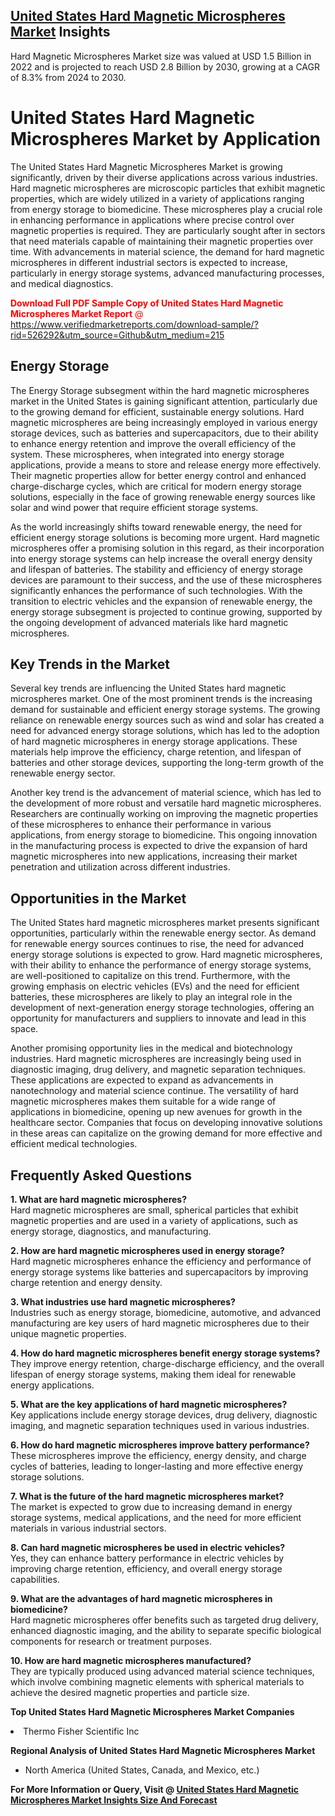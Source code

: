 <h2><a href="https://www.verifiedmarketreports.com/download-sample/?rid=526292&amp;utm_source=Github&amp;utm_medium=215" target="_blank">United States Hard Magnetic Microspheres Market</a> Insights</h2><p>Hard Magnetic Microspheres Market size was valued at USD 1.5 Billion in 2022 and is projected to reach USD 2.8 Billion by 2030, growing at a CAGR of 8.3% from 2024 to 2030.</p><p> <h1>United States Hard Magnetic Microspheres Market by Application</h1> <p>The United States Hard Magnetic Microspheres Market is growing significantly, driven by their diverse applications across various industries. Hard magnetic microspheres are microscopic particles that exhibit magnetic properties, which are widely utilized in a variety of applications ranging from energy storage to biomedicine. These microspheres play a crucial role in enhancing performance in applications where precise control over magnetic properties is required. They are particularly sought after in sectors that need materials capable of maintaining their magnetic properties over time. With advancements in material science, the demand for hard magnetic microspheres in different industrial sectors is expected to increase, particularly in energy storage systems, advanced manufacturing processes, and medical diagnostics.</p> <p><p><span class=""><span style="color: #ff0000;"><strong>Download Full PDF Sample Copy of United States Hard Magnetic Microspheres Market Report</strong> @ </span><a href="https://www.verifiedmarketreports.com/download-sample/?rid=526292&amp;utm_source=Github&amp;utm_medium=215" target="_blank">https://www.verifiedmarketreports.com/download-sample/?rid=526292&amp;utm_source=Github&amp;utm_medium=215</a></span></p></p> <h2>Energy Storage</h2> <p>The Energy Storage subsegment within the hard magnetic microspheres market in the United States is gaining significant attention, particularly due to the growing demand for efficient, sustainable energy solutions. Hard magnetic microspheres are being increasingly employed in various energy storage devices, such as batteries and supercapacitors, due to their ability to enhance energy retention and improve the overall efficiency of the system. These microspheres, when integrated into energy storage applications, provide a means to store and release energy more effectively. Their magnetic properties allow for better energy control and enhanced charge-discharge cycles, which are critical for modern energy storage solutions, especially in the face of growing renewable energy sources like solar and wind power that require efficient storage systems.</p> <p>As the world increasingly shifts toward renewable energy, the need for efficient energy storage solutions is becoming more urgent. Hard magnetic microspheres offer a promising solution in this regard, as their incorporation into energy storage systems can help increase the overall energy density and lifespan of batteries. The stability and efficiency of energy storage devices are paramount to their success, and the use of these microspheres significantly enhances the performance of such technologies. With the transition to electric vehicles and the expansion of renewable energy, the energy storage subsegment is projected to continue growing, supported by the ongoing development of advanced materials like hard magnetic microspheres.</p> <h2>Key Trends in the Market</h2> <p>Several key trends are influencing the United States hard magnetic microspheres market. One of the most prominent trends is the increasing demand for sustainable and efficient energy storage systems. The growing reliance on renewable energy sources such as wind and solar has created a need for advanced energy storage solutions, which has led to the adoption of hard magnetic microspheres in energy storage applications. These materials help improve the efficiency, charge retention, and lifespan of batteries and other storage devices, supporting the long-term growth of the renewable energy sector.</p> <p>Another key trend is the advancement of material science, which has led to the development of more robust and versatile hard magnetic microspheres. Researchers are continually working on improving the magnetic properties of these microspheres to enhance their performance in various applications, from energy storage to biomedicine. This ongoing innovation in the manufacturing process is expected to drive the expansion of hard magnetic microspheres into new applications, increasing their market penetration and utilization across different industries.</p> <h2>Opportunities in the Market</h2> <p>The United States hard magnetic microspheres market presents significant opportunities, particularly within the renewable energy sector. As demand for renewable energy sources continues to rise, the need for advanced energy storage solutions is expected to grow. Hard magnetic microspheres, with their ability to enhance the performance of energy storage systems, are well-positioned to capitalize on this trend. Furthermore, with the growing emphasis on electric vehicles (EVs) and the need for efficient batteries, these microspheres are likely to play an integral role in the development of next-generation energy storage technologies, offering an opportunity for manufacturers and suppliers to innovate and lead in this space.</p> <p>Another promising opportunity lies in the medical and biotechnology industries. Hard magnetic microspheres are increasingly being used in diagnostic imaging, drug delivery, and magnetic separation techniques. These applications are expected to expand as advancements in nanotechnology and material science continue. The versatility of hard magnetic microspheres makes them suitable for a wide range of applications in biomedicine, opening up new avenues for growth in the healthcare sector. Companies that focus on developing innovative solutions in these areas can capitalize on the growing demand for more effective and efficient medical technologies.</p> <h2>Frequently Asked Questions</h2> <p><strong>1. What are hard magnetic microspheres?</strong><br>Hard magnetic microspheres are small, spherical particles that exhibit magnetic properties and are used in a variety of applications, such as energy storage, diagnostics, and manufacturing.</p> <p><strong>2. How are hard magnetic microspheres used in energy storage?</strong><br>Hard magnetic microspheres enhance the efficiency and performance of energy storage systems like batteries and supercapacitors by improving charge retention and energy density.</p> <p><strong>3. What industries use hard magnetic microspheres?</strong><br>Industries such as energy storage, biomedicine, automotive, and advanced manufacturing are key users of hard magnetic microspheres due to their unique magnetic properties.</p> <p><strong>4. How do hard magnetic microspheres benefit energy storage systems?</strong><br>They improve energy retention, charge-discharge efficiency, and the overall lifespan of energy storage systems, making them ideal for renewable energy applications.</p> <p><strong>5. What are the key applications of hard magnetic microspheres?</strong><br>Key applications include energy storage devices, drug delivery, diagnostic imaging, and magnetic separation techniques used in various industries.</p> <p><strong>6. How do hard magnetic microspheres improve battery performance?</strong><br>These microspheres improve the efficiency, energy density, and charge cycles of batteries, leading to longer-lasting and more effective energy storage solutions.</p> <p><strong>7. What is the future of the hard magnetic microspheres market?</strong><br>The market is expected to grow due to increasing demand in energy storage systems, medical applications, and the need for more efficient materials in various industrial sectors.</p> <p><strong>8. Can hard magnetic microspheres be used in electric vehicles?</strong><br>Yes, they can enhance battery performance in electric vehicles by improving charge retention, efficiency, and overall energy storage capabilities.</p> <p><strong>9. What are the advantages of hard magnetic microspheres in biomedicine?</strong><br>Hard magnetic microspheres offer benefits such as targeted drug delivery, enhanced diagnostic imaging, and the ability to separate specific biological components for research or treatment purposes.</p> <p><strong>10. How are hard magnetic microspheres manufactured?</strong><br>They are typically produced using advanced material science techniques, which involve combining magnetic elements with spherical materials to achieve the desired magnetic properties and particle size.</p> </p><p><strong>Top United States Hard Magnetic Microspheres Market Companies</strong></p><div data-test-id=""><p><li>Thermo Fisher Scientific Inc</li></p><div><strong>Regional Analysis of&nbsp;United States Hard Magnetic Microspheres Market</strong></div><ul><li dir="ltr"><p dir="ltr">North America&nbsp;(United States, Canada, and Mexico, etc.)</p></li></ul><p><strong>For More Information or Query, Visit @&nbsp;</strong><strong><a href="https://www.verifiedmarketreports.com/product/hard-magnetic-microspheres-market/?utm_source=Github&amp;utm_medium=215" target="_blank">United States Hard Magnetic Microspheres Market Insights Size And Forecast</a></strong></p></div>
